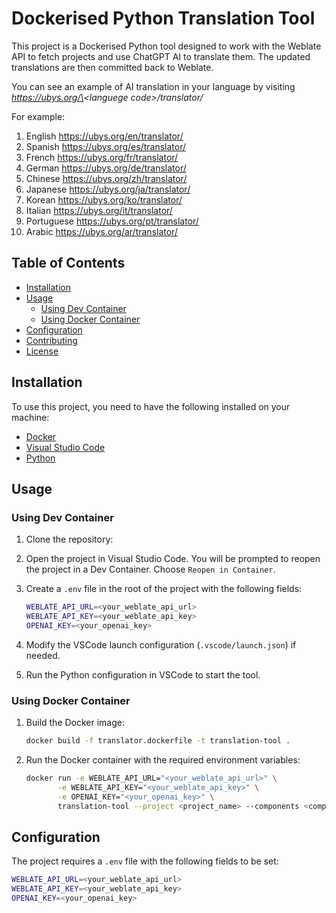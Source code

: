# Dockerised Python Translation Tool

This project is a Dockerised Python tool designed to work with the Weblate API to fetch projects and use ChatGPT AI to translate them. The updated translations are then committed back to Weblate.

You can see an example of AI translation in your language by visiting *https://ubys.org/\<languege code\>/translator/*

For example:
1. English https://ubys.org/en/translator/
2. Spanish https://ubys.org/es/translator/
3. French https://ubys.org/fr/translator/
4. German https://ubys.org/de/translator/
5. Chinese https://ubys.org/zh/translator/
6. Japanese https://ubys.org/ja/translator/
7. Korean https://ubys.org/ko/translator/
8. Italian https://ubys.org/it/translator/
9. Portuguese https://ubys.org/pt/translator/
10. Arabic https://ubys.org/ar/translator/



## Table of Contents
- [Installation](#installation)
- [Usage](#usage)
  - [Using Dev Container](#using-dev-container)
  - [Using Docker Container](#using-docker-container)
- [Configuration](#configuration)
- [Contributing](#contributing)
- [License](#license)

## Installation

To use this project, you need to have the following installed on your machine:
- [Docker](https://www.docker.com/get-started)
- [Visual Studio Code](https://code.visualstudio.com/)
- [Python](https://www.python.org/downloads/)

## Usage

### Using Dev Container

1. Clone the repository:

2. Open the project in Visual Studio Code. You will be prompted to reopen the project in a Dev Container. Choose `Reopen in Container`.

3. Create a `.env` file in the root of the project with the following fields:

    ```sh
    WEBLATE_API_URL=<your_weblate_api_url>
    WEBLATE_API_KEY=<your_weblate_api_key>
    OPENAI_KEY=<your_openai_key>
    ```

4. Modify the VSCode launch configuration (`.vscode/launch.json`) if needed.

5. Run the Python configuration in VSCode to start the tool.

### Using Docker Container

1. Build the Docker image:

    ```sh
    docker build -f translator.dockerfile -t translation-tool .
    ```

2. Run the Docker container with the required environment variables:

    ```sh
    docker run -e WEBLATE_API_URL="<your_weblate_api_url>" \
           -e WEBLATE_API_KEY="<your_weblate_api_key>" \
           -e OPENAI_KEY="<your_openai_key>" \
           translation-tool --project <project_name> --components <component_name> --languages <language_code>
    ```

## Configuration

The project requires a `.env` file with the following fields to be set:

```sh
WEBLATE_API_URL=<your_weblate_api_url>
WEBLATE_API_KEY=<your_weblate_api_key>
OPENAI_KEY=<your_openai_key>
